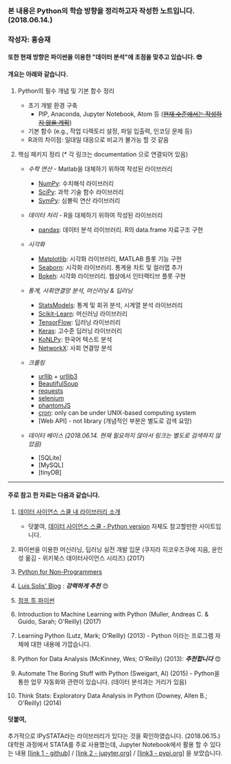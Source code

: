 ### 본 내용은 Python의 학습 방향을 정리하고자 작성한 노트입니다. (2018.06.14.)
### 작성자: 홍승재


#### 또한 현재 방향은 파이썬을 이용한 "데이터 분석"에 초점을 맞추고 있습니다.  	&#128526; 

#### 개요는 아래와 같습니다.

1. Python의 필수 개념 및 기본 함수 정리
    + 초기 개발 환경 구축
        + PIP, Anaconda, Jupyter Notebook, Atom 등 (~~<U>현재 수준에서는 작성하지 않을 계획</U>~~)
    + 기본 함수 (e.g., 작업 디렉토리 설정, 파일 입출력, 인코딩 문제 등)
    + R과의 차이점: 일대일 대응으로 비교가 불가능 할 것 같음
    
    
2. 핵심 패키지 정리 (\* 각 링크는 documentation 으로 연결되어 있음)
    + *수학 연산* - Matlab을 대체하기 위하여 작성된 라이브러리
        + [NumPy](http://www.numpy.org/): 수치해석 라이브러리
        + [SciPy](http://www.scipy.org/): 과학 기술 함수 라이브러리
        + [SymPy](http://www.sympy.org/): 심볼릭 연산 라이브러리
        
    + *데이터 처리* - R을 대체하기 위하여 작성된 라이브러리
        + [pandas](http://pandas.pydata.org/): 데이터 분석 라이브러리. R의 data.frame 자료구조 구현
    
    + *시각화* 
        + [Matplotlib](http://matplotlib.org/): 시각화 라이브러리, MATLAB 플롯 기능 구현
        + [Seaborn](https://stanford.edu/~mwaskom/software/seaborn/): 시각화 라이브러리. 통계용 차트 및 컬러맵 추가
        + [Bokeh](http://bokeh.pydata.org): 시각화 라이브러리. 웹상에서 인터랙티브 플롯 구현
    
    + *통계, 사회연결망 분석, 머신러닝 & 딥러닝*
        + [StatsModels](http://www.statsmodels.org/): 통계 및 회귀 분석, 시계열 분석 라이브러리
        + [Scikit-Learn](http://scikit-learn.org): 머신러닝 라이브러리
        + [TensorFlow](https://www.tensorflow.org/): 딥러닝 라이브러리
        + [Keras](https://keras.io/): 고수준 딥러닝 라이브러리
        + [KoNLPy](http://konlpy.org/en/v0.4.4/): 한국어 텍스트 분석
        + [NetworkX](https://networkx.github.io/documentation/stable/): 사회 연결망 분석
    
    + *크롤링*
        + [urllib](https://docs.python.org/ko/3/library/urllib.html) + [urllib3](http://urllib3.readthedocs.io/en/latest/#)
        + [BeautifulSoup](https://www.crummy.com/software/BeautifulSoup/bs4/doc/)
        + [requests](http://docs.python-requests.org/en/master/)
        + [selenium](https://www.seleniumhq.org/docs/)
        + [phantomJS](http://phantomjs.org/documentation/)
        + [cron](https://help.ubuntu.com/community/CronHowto): only can be under UNIX-based computing system
        + [Web API] - not library (개념적인 부분은 별도로 검색 요망)
    + *데이터 베이스 (2018.06.14. 현재 필요하지 않아서 링크는 별도로 검색하지 않았음)*
        + [SQLite]
        + [MySQL]
        + [tinyDB]
        
---        
#### 주로 참고 한 자료는 다음과 같습니다. 
1. [데이터 사이언스 스쿨 내 라이브러리 소개](https://datascienceschool.net/view-notebook/b85212ea4040408e8ebd6d3495f2c91b/)
    + 덧붙여, [데이터 사이언스 스쿨 - Python version](https://datascienceschool.net/view-notebook/661128713b654edc928ecb455a826b1d/) 자체도 참고할만한 사이트입니다. 
    
    
2. 파이썬을 이용한 머신러닝, 딥러닝 실전 개발 입문 (쿠지라 히코우즈쿠에 지음, 윤인성 옮김 - 위키북스 데이터사이언스 시리즈) (2017)

3. [Python for Non-Programmers](https://wiki.python.org/moin/BeginnersGuide/NonProgrammers)

4. [Luis Solis' Blog](https://python.zeef.com/luis.solis) : ***강력하게 추천*** &#128525;

5. [점프 투 파이썬](https://wikidocs.net/book/1)

6. Introduction to Machine Learning with Python (Muller, Andreas C. & Guido, Sarah; O'Reilly) (2017)

7. Learning Python (Lutz, Mark; O'Reilly) (2013) - Python 이라는 프로그램 자체에 대한 내용에 가깝습니다. 

8. Python for Data Analysis (McKinney, Wes; O'Reilly) (2013):  ***추천합니다*** &#128525;

9. Automate The Boring Stuff with Python (Sweigart, Al) (2015) - Python을 통한 업무 자동화와 관련이 있습니다. (데이터 분석과는 거리가 있음)

10. Think Stats: Exploratory Data Analysis in Python (Downey, Allen B.; O'Reilly) (2014)


#### 덧붙여,
추가적으로 IPySTATA라는 라이브러리가 있다는 것을 확인하였습니다. (2018.06.15.)
대학원 과정에서 STATA를 주로 사용했는데, Jupyter Notebook에서 활용 할 수 있다는 내용 [[link 1 - github]](https://github.com/TiesdeKok/ipystata#setup) / [[link 2 - jupyter.org]](http://nbviewer.jupyter.org/github/TiesdeKok/ipystata/blob/master/ipystata/Example.ipynb) / [[link3 - pypi.org]](https://pypi.org/project/ipystata/) 을 보았습니다. 
